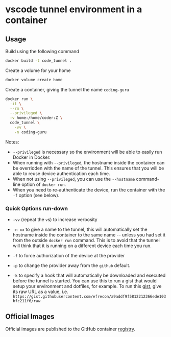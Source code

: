 # vscode tunnel environment in a container

## Usage

Build using the following command

```bash
docker build -t code_tunnel .
```

Create a volume for your home

```bash
docker volume create home
```

Create a container, giving the tunnel the name `coding-guru`

```bash
docker run \
  -it \
  --rm \
  --privileged \
  -v home:/home/coder:Z \
  code_tunnel \
    -vv \
    -n coding-guru
```

Notes:

+ `--privileged` is necessary so the environment will be able to easily run
  Docker in Docker.
+ When running with `--privileged`, the hostname inside the container can be
  overridden with the name of the tunnel. This ensures that you will be able to
  reuse device authentication each time.
+ When not using `--privileged`, you can use the `--hostname` command-line
  option of `docker run`.
+ When you need to re-authenticate the device, run the container with the `-f`
  option (see below).

### Quick Options run-down

+ `-vv` (repeat the `v`s) to increase verbosity
+ `-n xx` to give a name to the tunnel, this will automatically set the hostname
  inside the container to the same name -- unless you had set it from the
  outside `docker run` command. This is to avoid that the tunnel will think that
  it is running on a different device each time you run.
+ `-f` to force authorization of the device at the provider
+ `-p` to change the provider away from the `github` default.
+ `-k` to specify a hook that will automatically be downloaded and executed
  before the tunnel is started. You can use this to run a gist that would setup
  your environment and dotfiles, for example. To run this [gist], give its raw
  URL as a value, i.e.
  `https://gist.githubusercontent.com/efrecon/a9addf9f5812212366ede103bfc211f6/raw`

  [gist]: https://gist.github.com/efrecon/a9addf9f5812212366ede103bfc211f6

## Official Images

Official images are published to the GitHub container [registry].

  [registry]: https://github.com/efrecon/devenv-code-tunnel/pkgs/container/devenv-code-tunnel-alpine
